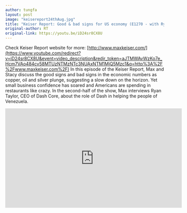 ```yaml
---
author: tungfa
layout: post
image: "keisereport24thAug.jpg"
title: "Keiser Report: Good & bad signs for US economy (E1270 - with Ryan Taylor of Dash) 12:27 min"
original-author: RT
original-link: https://youtu.be/iD24sr8CX8U
---
```




Check Keiser Report website for more: [http://www.maxkeiser.com/](https://www.youtube.com/redirect?v=iD24sr8CX8U&event=video_description&redir_token=aJTMWAvWzKo7e_Hcm7VAo484cv58MTUzNTMzNTc3NUAxNTM1MjQ5Mzc1&q=http%3A%2F%2Fwww.maxkeiser.com%2F)
In this episode of the Keiser Report, Max and Stacy discuss the good signs and bad signs in the economic numbers as copper, oil and silver plunge, suggesting a slow down on the horizon. Yet small business confidence has soared and Americans are spending in restaurants like crazy. In the second-half of the show, Max interviews Ryan Taylor, CEO of Dash Core, about the role of Dash in helping the people of Venezuela.

<iframe width="560" height="315" src="https://www.youtube.com/embed/iD24sr8CX8U" frameborder="0" allow="autoplay; encrypted-media" allowfullscreen></iframe>
